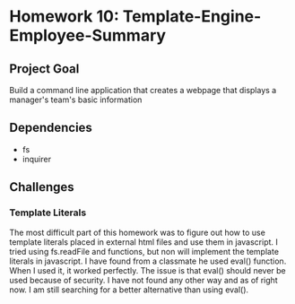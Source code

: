 # Homework 10: Template-Engine-Employee-Summary

## Project Goal

Build a command line application that creates a webpage that displays a manager's team's basic information

## Dependencies
 * fs
 * inquirer

## Challenges

### Template Literals

The most difficult part of this homework was to figure out how to use template literals placed in external html files and use them in javascript. I tried using fs.readFile and functions, but non will implement the template literals in javascript. I have found from a classmate he used eval() function. When I used it, it worked perfectly. The issue is that eval() should never be used because of security. I have not found any other way and as of right now. I am still searching for a better alternative than using eval().